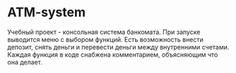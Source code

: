 # ATM-system
Учебный проект - консольная система банкомата.
При запуске выводится меню с выбором функций.
Есть возможность внести депозит, снять деньги и перевести деньги между внутренними счетами.
Каждая функция в коде снабжена комментарием, объясняющим что она делает.

